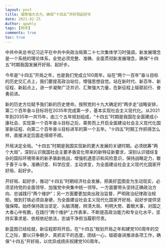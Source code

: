 ```yaml
---
layout: post
title: 凝聚强大合力，确保“十四五”开好局起好步
date: 2021-02-25
Author: qpwhly 
tags: [网评]
comments: true
toc: true
---
```






中共中央总书记习近平在中共中央政治局第二十七次集体学习时强调，新发展理念是一个系统的理论体系，全党必须完整、准确、全面贯彻新发展理念，确保“十四五”时期我国发展开好局、起好步。

今年是“十四五”开局之年，也是我们党成立100周年。站在“两个一百年”奋斗目标的历史交汇点上，我们要提高政治站位，增强思想自觉。站在新时代、新百年、新征程、新起点上，进一步凝聚广泛共识、汇聚强大力量，在新征程上砥砺前行、奋勇前进。

新的历史方位赋予我们新的历史使命。按照党的十九大确定的“两步走”战略安排，第二个百年奋斗目标将在2035年完成第一步，基本实现社会主义现代化。从2021年到2035年一共15年，由三个五年规划组成，“十四五”时期是我国在全面建成小康社会、实现第一个百年奋斗目标之后，乘势而上开启全面建设社会主义现代化国家新征程、向第二个百年奋斗目标进军的第一个五年。“十四五”时期工作抓得怎么样，直接决定后面走得顺不顺。

开局决定全局。“十四五”时期是我国实现新的更大发展的关键时期。必须统筹“两个大局”，深刻认识我国社会主要矛盾变化带来的新特征新要求，深刻认识错综复杂的国际环境带来的新矛盾新挑战，增强机遇意识和风险意识，保持战略定力，敢于善于斗争，准确识变、科学应变、主动求变，为全面建设社会主义现代化国家开好局、起好步。

开好局、起好步，推动“十四五”时期经济社会发展，把美好蓝图变为生动现实，必须坚持党的全面领导、加强党中央集中统一领导。一方面要带头坚持正确政治方向、忠诚践行“两个维护”；另一方面要更加突出政治监督，严明政治纪律政治规矩。做到打铁必须自身硬，为全面建设社会主义现代化国家开好局、起好步提供坚强保障。始终保持政治坚定、头脑清醒，辨清大局、判明大势、着眼大事，对国之大者心中有数，在践行“两个维护”上作表率，不断提高政治能力和专业化水平，坚持实事求是、依规依纪依法，忠诚干净担当履职尽责。

新蓝图已经绘就，新征程即将开启。在“十四五”规划开局之年和建党100周年的交汇之际，要以只争朝夕、真抓实干的态度，团结一心，砥砺奋进推进各项工作，确保“十四五”开好局，以优异成绩庆祝建党100周年。
